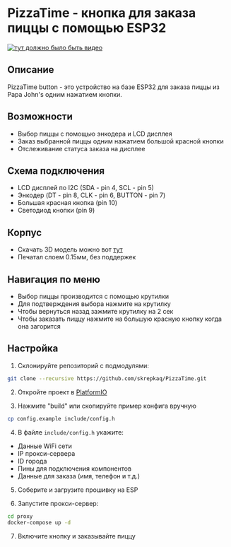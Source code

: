 # PizzaTime - кнопка для заказа пиццы с помощью ESP32
[![тут должно было быть видео](https://img.youtube.com/vi/6Nl7IEtmYt4/maxresdefault.jpg)](https://youtu.be/6Nl7IEtmYt4)

## Описание
PizzaTime button - это устройство на базе ESP32 для заказа пиццы из Papa John's одним нажатием кнопки.

## Возможности
- Выбор пиццы с помощью энкодера и LCD дисплея
- Заказ выбранной пиццы одним нажатием большой красной кнопки
- Отслеживание статуса заказа на дисплее

## Схема подключения
- LCD дисплей по I2C (SDA - pin 4, SCL - pin 5)
- Энкодер (DT - pin 8, CLK - pin 6, BUTTON - pin 7)
- Большая красная кнопка (pin 10)
- Светодиод кнопки (pin 9)

## Корпус
- Скачать 3D модель можно вот [тут](https://drive.google.com/file/d/1nt_kixFm3K33JhLOQZ-CUh5Is4GnZuJ8/view?usp=sharing)
- Печатал слоем 0.15мм, без поддержек

## Навигация по меню
- Выбор пиццы производится с помощью крутилки
- Для подтверждения выбора нажмите на крутилку
- Чтобы вернуться назад зажмите крутилку на 2 сек
- Чтобы заказать пиццу  нажмите на большую красную кнопку когда она загорится

## Настройка
1. Склонируйте репозиторий с подмодулями:

```bash
git clone --recursive https://github.com/skrepkaq/PizzaTime.git
```
2.  Откройте проект в [PlatformIO](https://platformio.org/install/integration/)

3. Нажмите "build" или скопируйте пример конфига вручную

```bash
cp config.example include/config.h
```

4. В файле `include/config.h` укажите:
- Данные WiFi сети
- IP прокси-сервера
- ID города
- Пины для подключения компонентов
- Данные для заказа (имя, телефон и т.д.)

5. Соберите и загрузите прошивку на ESP

6. Запустите прокси-сервер:

```bash
cd proxy
docker-compose up -d
```

7. Включите кнопку и заказывайте пиццу
